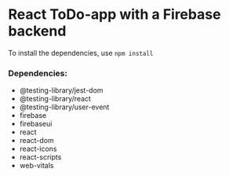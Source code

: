 # React ToDo-app with a Firebase backend

To install the dependencies, use `npm install`

### Dependencies: 
- @testing-library/jest-dom
- @testing-library/react
- @testing-library/user-event
- firebase
- firebaseui
- react
- react-dom
- react-icons
- react-scripts
- web-vitals
